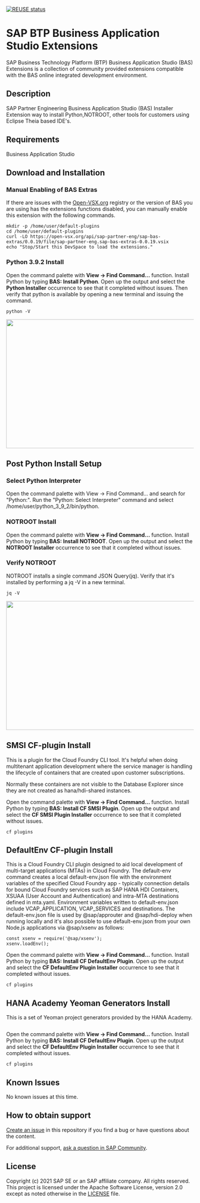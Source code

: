 [![REUSE status](https://api.reuse.software/badge/github.com/SAP-samples/cloud-sfsf-benefits-ext)](https://api.reuse.software/info/github.com/SAP-samples/cloud-sfsf-benefits-ext)

# SAP BTP Business Application Studio Extensions
SAP Business Technology Platform (BTP) Business Application Studio (BAS) Extensions is a collection of community provided extensions compatible with the BAS online integrated development environment.

## Description
SAP Partner Engineering Business Application Studio (BAS) Installer Extension way to install Python,NOTROOT, other tools for customers using Eclipse Theia based IDE's. 

## Requirements
Business Application Studio

## Download and Installation
### Manual Enabling of BAS Extras

If there are issues with the [Open-VSX.org](https://open-vsx.org/) registry or the version of BAS you are using has the extensions functions disabled, you can manually enable this extension with the following commands.

```
mkdir -p /home/user/default-plugins
cd /home/user/default-plugins
curl -LO https://open-vsx.org/api/sap-partner-eng/sap-bas-extras/0.0.19/file/sap-partner-eng.sap-bas-extras-0.0.19.vsix
echo "Stop/Start this DevSpace to load the extensions."
```

### Python 3.9.2 Install

Open the command palette with __View -> Find Command…__  function.  Install Python by typing __BAS: Install Python__.  Open up the output and select the __Python Installer__ occurrence to see that it completed without issues.  Then verify that python is available by opening a new terminal and issuing the command.

```
python -V
```

<img src=https://blogs.sap.com/wp-content/uploads/2021/01/partner_eng_inst_python.gif width=582 height=346 />


## Post Python Install Setup

### Select Python Interpreter

Open the command palette with View -> Find Command... and search for "Python:".  Run the "Python: Select Interpreter" command and select /home/user/python_3_9_2/bin/python.

<!-- <img src=https://github.com/andrewlunde/sap-partner-eng-bas-installer-extension/releases/download/v0.0.0/020_select_python.gif width=1056 height=522> -->

### NOTROOT Install

Open the command palette with __View -> Find Command…__  function.  Install Python by typing __BAS: Install NOTROOT__.  Open up the output and select the __NOTROOT Installer__ occurrence to see that it completed without issues.  


### Verify NOTROOT

NOTROOT installs a single command JSON Query(jq).  Verify that it's installed by performing a jq -V in a new terminal.

```
jq -V
```

<img src=https://blogs.sap.com/wp-content/uploads/2021/01/partner_eng_inst_notroot.gif width=582 height=346 />


## SMSI CF-plugin Install

This is a plugin for the Cloud Foundry CLI tool.  It's helpful when doing multitenant application development where the service manager is handling the lifecycle of containers that are created upon customer subscriptions.

Normally these containers are not visible to the Database Explorer since they are not created as hana/hdi-shared instances.

Open the command palette with __View -> Find Command…__  function.  Install Python by typing __BAS: Install CF SMSI Plugin__.  Open up the output and select the __CF SMSI Plugin Installer__ occurrence to see that it completed without issues.  

```
cf plugins
```

## DefaultEnv CF-plugin Install

This is a Cloud Foundry CLI plugin designed to aid local development of multi-target applications (MTAs) in Cloud Foundry. The default-env command creates a local default-env.json file with the environment variables of the specified Cloud Foundry app - typically connection details for bound Cloud Foundry services such as SAP HANA HDI Containers, XSUAA (User Account and Authentication) and intra-MTA destinations defined in mta.yaml. Environment variables written to default-env.json include VCAP_APPLICATION, VCAP_SERVICES and destinations. The default-env.json file is used by @sap/approuter and @sap/hdi-deploy when running locally and it's also possible to use default-env.json from your own Node.js applications via @sap/xsenv as follows:

```
const xsenv = require('@sap/xsenv');
xsenv.loadEnv();
```

Open the command palette with __View -> Find Command…__  function.  Install Python by typing __BAS: Install CF DefaultEnv Plugin__.  Open up the output and select the __CF DefaultEnv Plugin Installer__ occurrence to see that it completed without issues.  

```
cf plugins
```
## HANA Academy Yeoman Generators Install

This is a set of Yeoman project generators provided by the HANA Academy.

```
```

Open the command palette with __View -> Find Command…__  function.  Install Python by typing __BAS: Install CF DefaultEnv Plugin__.  Open up the output and select the __CF DefaultEnv Plugin Installer__ occurrence to see that it completed without issues.  

```
cf plugins
```

## Known Issues
No known issues at this time.

## How to obtain support

[Create an issue](https://github.com/SAP-samples/btp-bas-extensions/issues) in this repository if you find a bug or have questions about the content.
 
For additional support, [ask a question in SAP Community](https://answers.sap.com/questions/ask.html).

## License
Copyright (c) 2021 SAP SE or an SAP affiliate company. All rights reserved. This project is licensed under the Apache Software License, version 2.0 except as noted otherwise in the [LICENSE](LICENSES/Apache-2.0.txt) file.
